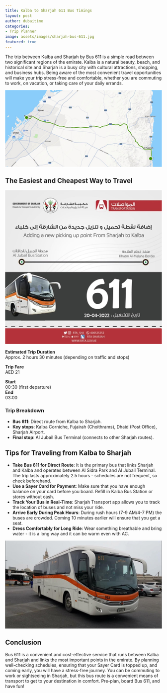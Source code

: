 ```yaml
---
title: Kalba to Sharjah 611 Bus Timings
layout: post
author: dubaitime
categories: 
- Trip Planner
image: assets/images/sharjah-bus-611.jpg
featured: true
--- 
```


The trip between Kalba and Sharjah by Bus 611 is a simple road between two significant regions of the emirate. Kalba is a natural beauty, beach, and historical site and Sharjah is a busy city with cultural attractions, shopping, and business hubs. Being aware of the most convenient travel opportunities will make your trip stress-free and comfortable, whether you are commuting to work, on vacation, or taking care of your daily errands.

![Kalba to Sharjah Bus 611 Route Map](/assets/images/kalba-to-sharjah-bus-611-route.jpg)

## The Easiest and Cheapest Way to Travel

![Fastest and Cheapest Route Available for Kalba to Sharjah](/assets/images/fastest-and-cheapest-route-available-for-kalba-to-sharjah.jpg)

**Estimated Trip Duration**  
Approx. 2 hours 30 minutes (depending on traffic and stops)

**Trip Fare**  
AED 21

**Start**  
00:30 (first departure)  
**End**  
03:00

### Trip Breakdown
- **Bus 611**: Direct route from Kalba to Sharjah.
- **Key stops**: Kalba Corniche, Fujairah (Choithrams), Dhaid (Post Office), Sharjah Airport.
- **Final stop**: Al Jubail Bus Terminal (connects to other Sharjah routes).

## Tips for Traveling from Kalba to Sharjah
- **Take Bus 611 for Direct Route**: It is the primary bus that links Sharjah and Kalba and operates between Al Sidra Park and Al Jubail Terminal. The trip lasts approximately 2.5 hours - schedules are not frequent, so check beforehand.
- **Use a Sayer Card for Payment**: Make sure that you have enough balance on your card before you board. Refill in Kalba Bus Station or stores without cash.
- **Track Your Bus in Real-Time**: Sharjah Transport app allows you to track the location of buses and not miss your ride.
- **Arrive Early During Peak Hours**: During rush hours (7-9 AM/4-7 PM) the buses are crowded. Coming 10 minutes earlier will ensure that you get a seat.
- **Dress Comfortably for Long Ride**: Wear something breathable and bring water - it is a long way and it can be warm even with AC.

![Sharjah Bus 611](/assets/images/sharjah-bus-611.jpg)

## Conclusion
Bus 611 is a convenient and cost-effective service that runs between Kalba and Sharjah and links the most important points in the emirate. By planning well-checking schedules, ensuring that your Sayer Card is topped up, and coming early, you will have a stress-free journey. You can be commuting to work or sightseeing in Sharjah, but this bus route is a convenient means of transport to get to your destination in comfort. Pre-plan, board Bus 611, and have fun!
